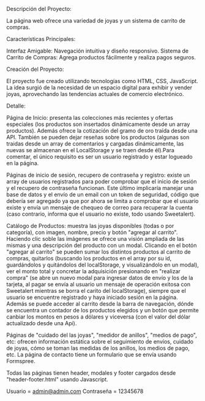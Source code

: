 Descripción del Proyecto:

La página web ofrece una variedad de joyas y un sistema de carrito de compras.

Características Principales:

Interfaz Amigable: Navegación intuitiva y diseño responsivo.
Sistema de Carrito de Compras: Agrega productos fácilmente y realiza pagos seguros.

Creación del Proyecto:

El proyecto fue creado utilizando tecnologías como HTML, CSS, JavaScript. 
La idea surgió de la necesidad de un espacio digital para exhibir y vender joyas, aprovechando las tendencias actuales de comercio electrónico.

Detalle:

Página de Inicio: presenta las colecciones más recientes y ofertas especiales (los productos son insertados dinámicamente desde un array productos). Además ofrece la cotización del gramo de oro traída desde una API. También se pueden dejar reseñas sobre los productos (algunas son traidas desde un array de comentarios y cargadas dinámicamente, las nuevas se almacenan en el LocalStorage y se traen desde él).Para comentar, el único requisito es ser un usuario registrado y estar logueado en la página. 

Páginas de inicio de sesión, recupero de contraseña y registro: existe un array de usuarios registrados para poder comprobar que el inicio de sesión y el recupero de contraseña funcionan. Este último implicaría manejar una base de datos y el envío de un email con un token de seguridad, código que debería ser agregado ya que por ahora se limita a comprobar que el usuario existe y envía un mensaje de chequeo de correo para recuperar la cuenta (caso contrario, informa que el usuario no existe, todo usando Sweetalert).

Catálogo de Productos: muestra las joyas disponibles (todas o por categoría), con imagen, nombre, precio y botón "agregar al carrito". Haciendo clic soble las imágenes se ofrece una visión ampliada de las mismas y una descripción del producto con un modal. Clicando en el botón "agregar al carrito" se pueden sumar los distintos productos al carrito de compras, quitarlos (buscando los productos en el array por su id, guardándolos y quitándolos del localStorage, y visualizándolo en un modal), ver el monto total y concretar la adquisición presionando en "realizar compra" (se abre un nuevo modal para ingresar datos de envío y los de la tarjeta, al pagar se envía al usuario un mensaje de operación exitosa con Sweetalert mientras se borra el carito del localStorage), siempre que el usuario se encuentre registrado y haya iniciado sesión en la página. Además se puede acceder al carrito desde la barra de navegación, dónde se encuentra un contador de los productos elegidos y un botón que permite canbiar los montos en pesos a dólares y viceversa (con el valor del dólar actualizado desde una Api).

Páginas de "cuidado del las joyas", "medidor de anillos", "medios de pago", etc: ofrecen información estática sobre el seguimiento de envíos, cuidado de joyas, cómo se toman las medidas de los anillos, los medios de pago, etc. La página de contacto tiene un formulario que se envía usando Formspree.

Todas las páginas tienen header, modales y footer cargados desde "header-footer.html" usando Javascript.


Usuario = admin@admin.com
Contraseña = 12345678